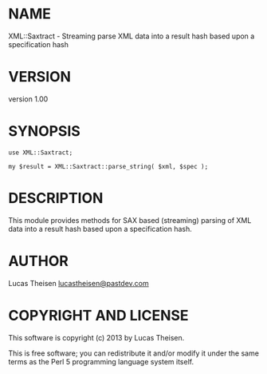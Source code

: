 # NAME

XML::Saxtract - Streaming parse XML data into a result hash based upon a specification hash

# VERSION

version 1.00

# SYNOPSIS

    use XML::Saxtract;

    my $result = XML::Saxtract::parse_string( $xml, $spec );

# DESCRIPTION

This module provides methods for SAX based (streaming) parsing of XML data into
a result hash based upon a specification hash.

# AUTHOR

Lucas Theisen <lucastheisen@pastdev.com>

# COPYRIGHT AND LICENSE

This software is copyright (c) 2013 by Lucas Theisen.

This is free software; you can redistribute it and/or modify it under
the same terms as the Perl 5 programming language system itself.
